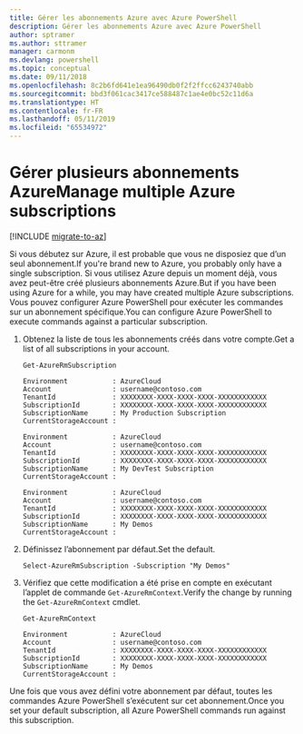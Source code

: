 ```yaml
---
title: Gérer les abonnements Azure avec Azure PowerShell
description: Gérer les abonnements Azure avec Azure PowerShell
author: sptramer
ms.author: sttramer
manager: carmonm
ms.devlang: powershell
ms.topic: conceptual
ms.date: 09/11/2018
ms.openlocfilehash: 8c2b6fd641e1ea96490db0f2f2ffcc6243740abb
ms.sourcegitcommit: bbd3f061cac3417ce588487c1ae4e0bc52c11d6a
ms.translationtype: HT
ms.contentlocale: fr-FR
ms.lasthandoff: 05/11/2019
ms.locfileid: "65534972"
---
```

# <a name="manage-multiple-azure-subscriptions"></a><span data-ttu-id="7bcb6-103">Gérer plusieurs abonnements Azure</span><span class="sxs-lookup"><span data-stu-id="7bcb6-103">Manage multiple Azure subscriptions</span></span>

[!INCLUDE [migrate-to-az](../includes/migrate-to-az.md)]

<span data-ttu-id="7bcb6-104">Si vous débutez sur Azure, il est probable que vous ne disposiez que d’un seul abonnement.</span><span class="sxs-lookup"><span data-stu-id="7bcb6-104">If you're brand new to Azure, you probably only have a single subscription.</span></span> <span data-ttu-id="7bcb6-105">Si vous utilisez Azure depuis un moment déjà, vous avez peut-être créé plusieurs abonnements Azure.</span><span class="sxs-lookup"><span data-stu-id="7bcb6-105">But if you have been using Azure for a while, you may have created multiple Azure subscriptions.</span></span> <span data-ttu-id="7bcb6-106">Vous pouvez configurer Azure PowerShell pour exécuter les commandes sur un abonnement spécifique.</span><span class="sxs-lookup"><span data-stu-id="7bcb6-106">You can configure Azure PowerShell to execute commands against a particular subscription.</span></span>

1. <span data-ttu-id="7bcb6-107">Obtenez la liste de tous les abonnements créés dans votre compte.</span><span class="sxs-lookup"><span data-stu-id="7bcb6-107">Get a list of all subscriptions in your account.</span></span>

    ```azurepowershell-interactive
    Get-AzureRmSubscription
    ```

    ```output
    Environment           : AzureCloud
    Account               : username@contoso.com
    TenantId              : XXXXXXXX-XXXX-XXXX-XXXX-XXXXXXXXXXXX
    SubscriptionId        : XXXXXXXX-XXXX-XXXX-XXXX-XXXXXXXXXXXX
    SubscriptionName      : My Production Subscription
    CurrentStorageAccount :

    Environment           : AzureCloud
    Account               : username@contoso.com
    TenantId              : XXXXXXXX-XXXX-XXXX-XXXX-XXXXXXXXXXXX
    SubscriptionId        : XXXXXXXX-XXXX-XXXX-XXXX-XXXXXXXXXXXX
    SubscriptionName      : My DevTest Subscription
    CurrentStorageAccount :

    Environment           : AzureCloud
    Account               : username@contoso.com
    TenantId              : XXXXXXXX-XXXX-XXXX-XXXX-XXXXXXXXXXXX
    SubscriptionId        : XXXXXXXX-XXXX-XXXX-XXXX-XXXXXXXXXXXX
    SubscriptionName      : My Demos
    CurrentStorageAccount :
    ```

2. <span data-ttu-id="7bcb6-108">Définissez l’abonnement par défaut.</span><span class="sxs-lookup"><span data-stu-id="7bcb6-108">Set the default.</span></span>

    ```azurepowershell-interactive
    Select-AzureRmSubscription -Subscription "My Demos"
    ```

3. <span data-ttu-id="7bcb6-109">Vérifiez que cette modification a été prise en compte en exécutant l’applet de commande `Get-AzureRmContext`.</span><span class="sxs-lookup"><span data-stu-id="7bcb6-109">Verify the change by running the `Get-AzureRmContext` cmdlet.</span></span>

    ```azurepowershell-interactive
    Get-AzureRmContext
    ```

    ```output
    Environment           : AzureCloud
    Account               : username@contoso.com
    TenantId              : XXXXXXXX-XXXX-XXXX-XXXX-XXXXXXXXXXXX
    SubscriptionId        : XXXXXXXX-XXXX-XXXX-XXXX-XXXXXXXXXXXX
    SubscriptionName      : My Demos
    CurrentStorageAccount :
    ```

<span data-ttu-id="7bcb6-110">Une fois que vous avez défini votre abonnement par défaut, toutes les commandes Azure PowerShell s’exécutent sur cet abonnement.</span><span class="sxs-lookup"><span data-stu-id="7bcb6-110">Once you set your default subscription, all Azure PowerShell commands run against this subscription.</span></span>
